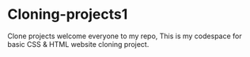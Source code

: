 # Cloning-projects1
Clone projects
welcome everyone to my repo,
This is my codespace for basic CSS & HTML website cloning project.
